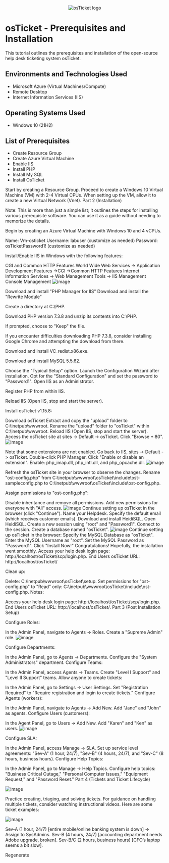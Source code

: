 <p align="center">
<img src="https://i.imgur.com/Clzj7Xs.png" alt="osTicket logo"/>
</p>

<h1>osTicket - Prerequisites and Installation</h1>
This tutorial outlines the prerequisites and installation of the open-source help desk ticketing system osTicket.<br />



<h2>Environments and Technologies Used</h2>

- Microsoft Azure (Virtual Machines/Compute)
- Remote Desktop
- Internet Information Services (IIS)

<h2>Operating Systems Used </h2>

- Windows 10</b> (21H2)

<h2>List of Prerequisites</h2>

- Create Resource Group
- Create Azure Virtual Machine
- Enable IIS
- Install PHP
- Install My SQL
- Install OsTicket

Start by creating a Resource Group.
Proceed to create a Windows 10 Virtual Machine (VM) with 2-4 Virtual CPUs. When setting up the VM, allow it to create a new Virtual Network (Vnet).
Part 2 (Installation)

Note: This is more than just a simple list; it outlines the steps for installing various prerequisite software. You can use it as a guide without needing to memorize the details.

Begin by creating an Azure Virtual Machine with Windows 10 and 4 vCPUs.

Name: Vm-osticket
Username: labuser (customize as needed)
Password: osTicketPassword1! (customize as needed)


Install/Enable IIS in Windows with the following features:

CGI and Common HTTP Features
World Wide Web Services -> Application Development Features
->CGI
 ->Common HTTP Features
Internet Information Services -> Web Management Tools
-> IIS Management Console
Management
![image](https://github.com/crisflory/osticket-prereqs/assets/147748310/5a049364-a58e-4799-a296-24075318a980)


Download and install "PHP Manager for IIS" 
Download and install the "Rewrite Module" 

Create a directory at C:\PHP.

Download PHP version 7.3.8 and unzip its contents into C:\PHP.

If prompted, choose to "Keep" the file.

If you encounter difficulties downloading PHP 7.3.8, consider installing Google Chrome and attempting the download from there.

Download and install VC_redist.x86.exe.

Download and install MySQL 5.5.62.

Choose the "Typical Setup" option.
Launch the Configuration Wizard after installation.
Opt for the "Standard Configuration" and set the password to "Password1".
Open IIS as an Administrator.

Register PHP from within IIS.

Reload IIS (Open IIS, stop and start the server).

Install osTicket v1.15.8:

Download osTicket
Extract and copy the "upload" folder to C:\inetpub\wwwroot.
Rename the "upload" folder to "osTicket" within C:\inetpub\wwwroot.
Reload IIS (Open IIS, stop and start the server).
Access the osTicket site at sites -> Default -> osTicket.
Click "Browse *:80".
![image](https://github.com/crisflory/osticket-prereqs/assets/147748310/50d0e111-65a2-4268-93d7-e2d46e669e57)

Note that some extensions are not enabled.
Go back to IIS, sites -> Default -> osTicket.
Double-click PHP Manager.
Click "Enable or disable an extension".
Enable: php_imap.dll, php_intl.dll, and php_opcache.dll.
![image](https://github.com/crisflory/osticket-prereqs/assets/147748310/ed5cb488-7b09-4913-9583-24fe23d5fda1)

Refresh the osTicket site in your browser to observe the changes.
Rename "ost-config.php" from C:\inetpub\wwwroot\osTicket\include\ost-sampleconfig.php to C:\inetpub\wwwroot\osTicket\include\ost-config.php.

Assign permissions to "ost-config.php":

Disable inheritance and remove all permissions.
Add new permissions for everyone with "All" access.
![image](https://github.com/crisflory/osticket-prereqs/assets/147748310/e38273f8-ae13-4302-9c40-ffd448dde467)
Continue setting up osTicket in the browser (click "Continue").
Name your Helpdesk.
Specify the default email (which receives customer emails).
Download and install HeidiSQL.
Open HeidiSQL.
Create a new session using "root" and "Password1".
Connect to the session.
Create a database named "osTicket".
![image](https://github.com/crisflory/osticket-prereqs/assets/147748310/2b2d246b-6cf5-4efa-9c28-ea6a1e5c380d)
Continue setting up osTicket in the browser:
Specify the MySQL Database as "osTicket".
Enter the MySQL Username as "root".
Set the MySQL Password as "Password1".
Click "Install Now!"
Congratulations! Hopefully, the installation went smoothly.
Access your help desk login page: http://localhost/osTicket/scp/login.php.
End Users osTicket URL:
http://localhost/osTicket/

Clean up:

Delete: C:\inetpub\wwwroot\osTicket\setup.
Set permissions for "ost-config.php" to "Read" only: C:\inetpub\wwwroot\osTicket\include\ost-config.php.
Notes:

Access your help desk login page: http://localhost/osTicket/scp/login.php.
End Users osTicket URL: http://localhost/osTicket/.
Part 3 (Post Installation Setup)

Configure Roles:

In the Admin Panel, navigate to Agents -> Roles.
Create a "Supreme Admin" role.
![image](https://github.com/crisflory/osticket-prereqs/assets/147748310/adb05839-8937-413f-a4e8-0ba05906ca31)

Configure Departments:

In the Admin Panel, go to Agents -> Departments.
Configure the "System Administrators" department.
Configure Teams:

In the Admin Panel, access Agents -> Teams.
Create "Level I Support" and "Level II Support" teams.
Allow anyone to create tickets:

In the Admin Panel, go to Settings -> User Settings.
Set "Registration Required" to "Require registration and login to create tickets."
Configure Agents (workers):

In the Admin Panel, navigate to Agents -> Add New.
Add "Jane" and "John" as agents.
Configure Users (customers):

In the Agent Panel, go to Users -> Add New.
Add "Karen" and "Ken" as users.
![image](https://github.com/crisflory/osticket-prereqs/assets/147748310/8fe05f32-e5a7-4049-abcc-3ec54880ddcd)

Configure SLA:

In the Admin Panel, access Manage -> SLA.
Set up service level agreements: "Sev-A" (1 hour, 24/7), "Sev-B" (4 hours, 24/7), and "Sev-C" (8 hours, business hours).
Configure Help Topics:

In the Admin Panel, go to Manage -> Help Topics.
Configure help topics: "Business Critical Outage," "Personal Computer Issues," "Equipment Request," and "Password Reset."
Part 4 (Tickets and Ticket Lifecycle)

![image](https://github.com/crisflory/osticket-prereqs/assets/147748310/6bd28262-1886-4670-a5ed-660a57613392)

Practice creating, triaging, and solving tickets. For guidance on handling multiple tickets, consider watching instructional videos. Here are some ticket examples:

![image](https://github.com/crisflory/osticket-prereqs/assets/147748310/6ea74019-ec1a-401e-af91-f74290d4be16)

Sev-A (1 hour, 24/7) [entire mobile/online banking system is down] -> Assign to SysAdmins.
Sev-B (4 hours, 24/7) [accounting department needs Adobe upgrade, broken].
Sev-B/C (2 hours, business hours) [CFO’s laptop seems a bit slow].




Regenerate

